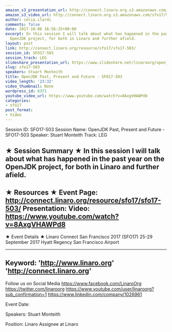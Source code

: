 ```yaml
---
amazon_s3_presentation_url: http://connect.linaro.org.s3.amazonaws.com/sfo17/Presentations/SFO17-503%20OpenJDK%20Past%2C%20Present%20%26%20Future.pdf
amazon_s3_video_url: http://connect.linaro.org.s3.amazonaws.com/sfo17/Videos/SFO17-503%20-%20OpenJDK%20Past%252C%20Present%20and%20Future.mp4
author: celia.ilardi
comments: false
date: 2017-10-06 16:56:25+00:00
excerpt: In this session I will talk about what has happened in the past year on the
  OpenJDK project, for both in Linaro and further afield.
layout: post
link: http://connect.linaro.org/resource/sfo17/sfo17-503/
session_id: SFO17-503
session_track: LEG
slideshare_presentation_url: https://www.slideshare.net/linaroorg/openjdk-past-present-and-future-sfo17503
slug: sfo17-503
speakers: Stuart Monteith
title: OpenJDK Past, Present and Future - SFO17-503
video_length: '23:32'
video_thumbnail: None
wordpress_id: 6371
youtube_video_url: https://www.youtube.com/watch?v=8AxgVHAWPd8
categories:
- sfo17
post_format:
- Video
---
```


Session ID: SFO17-503
Session Name: OpenJDK Past, Present and Future - SFO17-503
Speaker: Stuart Monteith
Track: LEG

★ Session Summary ★
In this session I will talk about what has happened in the past year on the OpenJDK project, for both in Linaro and further afield.
---------------------------------------------------
★ Resources ★
Event Page: http://connect.linaro.org/resource/sfo17/sfo17-503/
Presentation:
Video: https://www.youtube.com/watch?v=8AxgVHAWPd8
---------------------------------------------------

★ Event Details ★
Linaro Connect San Francisco 2017 (SFO17)
25-29 September 2017
Hyatt Regency San Francisco Airport

---------------------------------------------------
Keyword:
'http://www.linaro.org'
'http://connect.linaro.org'
---------------------------------------------------
Follow us on Social Media
https://www.facebook.com/LinaroOrg
https://twitter.com/linaroorg
https://www.youtube.com/user/linaroorg?sub_confirmation=1
https://www.linkedin.com/company/1026961

Event Date:

Speakers: Stuart Monteith

Position: Linaro Assignee at Linaro
